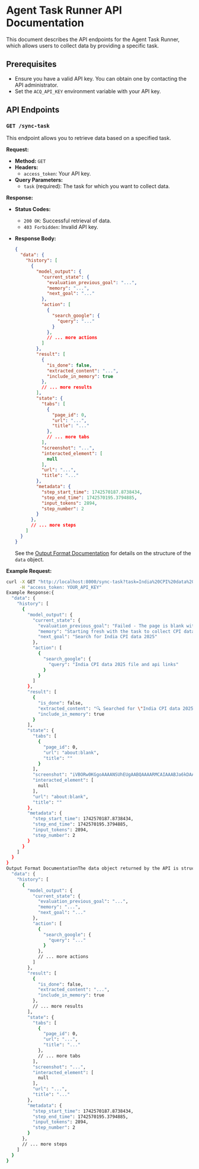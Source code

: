# Agent Task Runner API Documentation

This document describes the API endpoints for the Agent Task Runner, which allows users to collect data by providing a specific task.

## Prerequisites

-   Ensure you have a valid API key. You can obtain one by contacting the API administrator.
-   Set the `ACQ_API_KEY` environment variable with your API key.

## API Endpoints

### `GET /sync-task`

This endpoint allows you to retrieve data based on a specified task.

**Request:**

-   **Method:** `GET`
-   **Headers:**
    -   `access_token`: Your API key.
-   **Query Parameters:**
    -   `task` (required): The task for which you want to collect data.

**Response:**

-   **Status Codes:**
    -   `200 OK`: Successful retrieval of data.
    -   `403 Forbidden`: Invalid API key.
-   **Response Body:**

    ```json
    {
      "data": {
        "history": [
          {
            "model_output": {
              "current_state": {
                "evaluation_previous_goal": "...",
                "memory": "...",
                "next_goal": "..."
              },
              "action": [
                {
                  "search_google": {
                    "query": "..."
                  }
                },
                // ... more actions
              ]
            },
            "result": [
              {
                "is_done": false,
                "extracted_content": "...",
                "include_in_memory": true
              },
              // ... more results
            ],
            "state": {
              "tabs": [
                {
                  "page_id": 0,
                  "url": "...",
                  "title": "..."
                },
                // ... more tabs
              ],
              "screenshot": "...",
              "interacted_element": [
                null
              ],
              "url": "...",
              "title": "..."
            },
            "metadata": {
              "step_start_time": 1742570187.8738434,
              "step_end_time": 1742570195.3794885,
              "input_tokens": 2894,
              "step_number": 2
            }
          },
          // ... more steps
        ]
      }
    }
    ```

    See the [Output Format Documentation](#output-format-documentation) for details on the structure of the `data` object.

**Example Request:**

```bash
curl -X GET "http://localhost:8000/sync-task?task=India%20CPI%20data%202025" \
     -H "access_token: YOUR_API_KEY"
Example Response:{
  "data": {
    "history": [
      {
        "model_output": {
          "current_state": {
            "evaluation_previous_goal": "Failed - The page is blank with no elements present",
            "memory": "Starting fresh with the task to collect CPI data for 2025. No progress made yet as the page is empty.",
            "next_goal": "Search for India CPI data 2025"
          },
          "action": [
            {
              "search_google": {
                "query": "India CPI data 2025 file and api links"
              }
            }
          ]
        },
        "result": [
          {
            "is_done": false,
            "extracted_content": "🔍 Searched for \"India CPI data 2025 file and api links\" in Google",
            "include_in_memory": true
          }
        ],
        "state": {
          "tabs": [
            {
              "page_id": 0,
              "url": "about:blank",
              "title": ""
            }
          ],
          "screenshot": "iVBORw0KGgoAAAANSUhEUgAABQAAAARMCAIAAABJa6kDAAAAAXNSR0IArs4c6QAAGWpJREFUeJzs18ENwCAQwLDS/Xc+...",
          "interacted_element": [
            null
          ],
          "url": "about:blank",
          "title": ""
        },
        "metadata": {
          "step_start_time": 1742570187.8738434,
          "step_end_time": 1742570195.3794885,
          "input_tokens": 2894,
          "step_number": 2
        }
      }
    ]
  }
}
Output Format DocumentationThe data object returned by the API is structured as follows:{
  "data": {
    "history": [
      {
        "model_output": {
          "current_state": {
            "evaluation_previous_goal": "...",
            "memory": "...",
            "next_goal": "..."
          },
          "action": [
            {
              "search_google": {
                "query": "..."
              }
            },
            // ... more actions
          ]
        },
        "result": [
          {
            "is_done": false,
            "extracted_content": "...",
            "include_in_memory": true
          },
          // ... more results
        ],
        "state": {
          "tabs": [
            {
              "page_id": 0,
              "url": "...",
              "title": "..."
            },
            // ... more tabs
          ],
          "screenshot": "...",
          "interacted_element": [
            null
          ],
          "url": "...",
          "title": "..."
        },
        "metadata": {
          "step_start_time": 1742570187.8738434,
          "step_end_time": 1742570195.3794885,
          "input_tokens": 2894,
          "step_number": 2
        }
      },
      // ... more steps
    ]
  }
}
```
